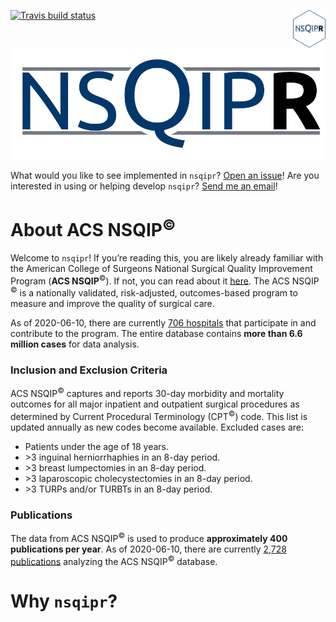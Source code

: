 
<!-- README.md is generated from README.Rmd. Please edit that file -->

<!-- badges: start -->

[![Travis build
status](https://travis-ci.org/doctortickle/nsqipr.svg?branch=master)](https://travis-ci.org/doctortickle/nsqipr)
<img src='man/figures/nsqipr_hex.png' align="right" height="60" />
<!-- badges: end -->

![NSQIPR Logo](man/figures/nsqipr_banner.png)

What would you like to see implemented in `nsqipr`? [Open an
issue](https://github.com/doctortickle/nsqipr/issues)\! Are you
interested in using or helping develop `nsqipr`? [Send me an
email](dyl.russell@gmail.com)\!

# About ACS NSQIP<sup>©</sup>

Welcome to `nsqipr`\! If you’re reading this, you are likely already
familiar with the American College of Surgeons National Surgical Quality
Improvement Program (**ACS NSQIP**<sup>©</sup>). If not, you can read
about it [here](https://www.facs.org/quality-programs/acs-nsqip). The
ACS NSQIP <sup>©</sup> is a nationally validated, risk-adjusted,
outcomes-based program to measure and improve the quality of surgical
care.

As of 2020-06-10, there are currently [706
hospitals](https://www.facs.org/search/nsqip-participants?allresults=)
that participate in and contribute to the program. The entire database
contains **more than 6.6 million cases** for data analysis.

### Inclusion and Exclusion Criteria

ACS NSQIP<sup>©</sup> captures and reports 30-day morbidity and
mortality outcomes for all major inpatient and outpatient surgical
procedures as determined by Current Procedural Terminology
(CPT<sup>©</sup>) code. This list is updated annually as new codes
become available. Excluded cases are:

  - Patients under the age of 18 years.
  - \>3 inguinal herniorrhaphies in an 8-day period.
  - \>3 breast lumpectomies in an 8-day period.
  - \>3 laparoscopic cholecystectomies in an 8-day period.
  - \>3 TURPs and/or TURBTs in an 8-day period.

### Publications

The data from ACS NSQIP<sup>©</sup> is used to produce **approximately
400 publications per year**. As of 2020-06-10, there are currently
[2,728 publications](https://pubmed.ncbi.nlm.nih.gov/?term=nsqip)
analyzing the ACS NSQIP<sup>©</sup> database.

# Why `nsqipr`?
